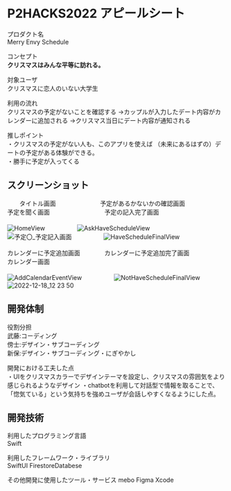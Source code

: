 # P2HACKS2022 アピールシート 

プロダクト名  
Merry Envy Schedule

コンセプト  
**クリスマスはみんな平等に訪れる。** 

対象ユーザ  
クリスマスに恋人のいない大学生  

利用の流れ  
クリスマスの予定がないことを確認する
→カップルが入力したデート内容がカレンダーに追加される
→クリスマス当日にデート内容が通知される

推しポイント  
・クリスマスの予定がない人も、このアプリを使えば
（未来にあるはずの）デートの予定がある体験ができる。<br>
・勝手に予定が入ってくる


## スクリーンショット
　　タイトル画面  　　　　　　　予定があるかないかの確認画面　　　　　　予定を聞く画面　　　　　　　　　予定の記入完了画面<br><br>
![HomeView](https://user-images.githubusercontent.com/90955155/208279857-ce4d9e6a-166e-4c52-ad73-db2ea7963731.jpg)　　　　　
![AskHaveScheduleView](https://user-images.githubusercontent.com/90955155/208279863-55e021b5-794b-49a7-83ef-6f68f28b928e.png)　　　　　
![予定〇_予定記入画面](https://user-images.githubusercontent.com/90955155/208279879-52e4a9a0-0824-4a0c-b7ca-23155a7cacd0.png)　　　　　
![HaveScheduleFinalView](https://user-images.githubusercontent.com/90955155/208279969-ffcab624-cb16-4021-ab3b-f02906d7d34f.png)  　　<br><br>
カレンダーに予定追加画面　　　　カレンダーに予定追加完了画面　　　　　　カレンダー画面<br><br>
![AddCalendarEventView](https://user-images.githubusercontent.com/90955155/208279946-e713dbd1-c6e9-40d1-8f48-2a6a19d95e73.png)　　　　　
![NotHaveScheduleFinalView](https://user-images.githubusercontent.com/90955155/208279938-ce07bd24-9ae5-469e-81c6-46cb8f0f0de2.png)　　　　　
![2022-12-18_12 23 50](https://user-images.githubusercontent.com/90955155/208280302-131aff53-1650-438a-8011-45809473d307.png)



## 開発体制  

役割分担  
武藤:コーディング  
傍士:デザイン・サブコーディング  
新保:デザイン・サブコーディング・にぎやかし  

開発における工夫した点  
・UIをクリスマスカラーでデザインテーマを設定し、クリスマスの雰囲気をより感じられるようなデザイン
・chatbotを利用して対話型で情報を取ることで、
「惚気ている」という気持ちを強めユーザが会話しやすくなるようにした点。

## 開発技術 

利用したプログラミング言語  
Swift  

利用したフレームワーク・ライブラリ  
SwiftUI
FirestoreDatabese



その他開発に使用したツール・サービス
mebo
Figma
Xcode

